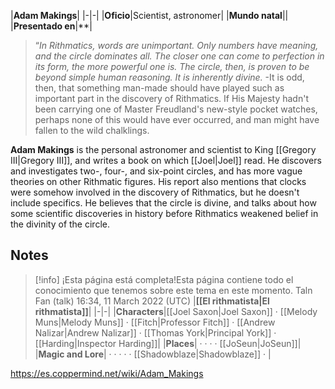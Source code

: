 |**Adam Makings**|
|-|-|
|**Oficio**|Scientist, astronomer|
|**Mundo natal**||
|**Presentado en**|**|

>“*In Rithmatics, words are unimportant. Only numbers have meaning, and the circle dominates all. The closer one can come to perfection in its form, the more powerful one is. The circle, then, is proven to be beyond simple human reasoning. It is inherently divine.*
\-It is odd, then, that something man-made should have played such as important part in the discovery of Rithmatics. If His Majesty hadn't been carrying one of Master Freudland's new-style pocket watches, perhaps none of this would have ever occurred, and man might have fallen to the wild chalklings.


**Adam Makings** is the personal astronomer and scientist to King [[Gregory III\|Gregory III]], and writes a book on  which [[Joel\|Joel]] read. He discovers and investigates two-, four-, and six-point  circles, and has more vague theories on other Rithmatic figures. His report also mentions that clocks were somehow involved in the discovery of Rithmatics, but he doesn't include specifics. He believes that the circle is divine, and talks about how some scientific discoveries in history before Rithmatics weakened belief in the divinity of the circle.

## Notes

> [!info] ¡Esta página está completa!Esta página contiene todo el conocimiento que tenemos sobre este tema en este momento.
Taln Fan (talk) 16:34, 11 March 2022 (UTC)
|**[[El rithmatista\|El rithmatista]]**|
|-|-|
|**Characters**|[[Joel Saxon\|Joel Saxon]] · [[Melody Muns\|Melody Muns]] · [[Fitch\|Professor Fitch]] · [[Andrew Nalizar\|Andrew Nalizar]] · [[Thomas York\|Principal York]] · [[Harding\|Inspector Harding]]|
|**Places**| ·  ·  ·  · [[JoSeun\|JoSeun]]|
|**Magic and Lore**| ·  ·  ·  ·  · [[Shadowblaze\|Shadowblaze]] · |



https://es.coppermind.net/wiki/Adam_Makings